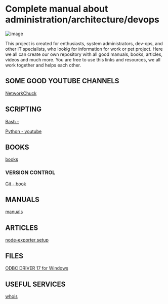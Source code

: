 # Complete manual about administration/architecture/devops

![image](https://github.com/busuek/administration/assets/101875725/2397c784-b5e6-4222-8b4e-bf62728bf97e)

This project is created for enthusiasts, system administrators, dev-ops, and other IT specialists, who lookig for information for work or pet project.
Here we all can create our own repository with all good manuals, books, articles, videos and much more. You are free to use this links and resources,
we all work together and helps each other.

## SOME GOOD YOUTUBE CHANNELS

[NetworkChuck](https://www.youtube.com/@NetworkChuck)

## SCRIPTING
[Bash - ]()

[Python - youtube](https://www.youtube.com/playlist?list=PLx8HYVzPNOImIT7msbXNkk5KVHje8cKB2)

## BOOKS
[books](https://github.com/busuek/books)

### VERSION CONTROL
[Git - book](https://github.com/busuek/books/blob/main/progit.pdf)

## MANUALS
[manuals](https://github.com/busuek/documentation_systemadmin/tree/main)

## ARTICLES
[node-exporter setup](https://developer.couchbase.com/tutorial-node-exporter-setup)

## FILES
[ODBC DRIVER 17 for Windows](https://github.com/busuek/files/blob/main/msodbcsql.msi)

## USEFUL SERVICES

[whois](https://www.whois.com/whois/)
